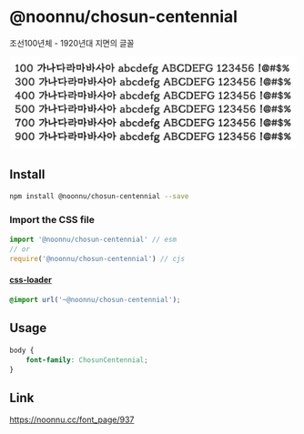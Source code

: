 # @noonnu/chosun-centennial

조선100년체 - 1920년대 지면의 글꼴

![example](./example.png)

## Install

```bash
npm install @noonnu/chosun-centennial --save
```

### Import the CSS file

```js
import '@noonnu/chosun-centennial' // esm
// or
require('@noonnu/chosun-centennial') // cjs
```

#### [css-loader](https://github.com/webpack-contrib/css-loader)

```css
@import url('~@noonnu/chosun-centennial');
```

## Usage

```css
body {
    font-family: ChosunCentennial;
}
```

## Link

https://noonnu.cc/font_page/937
